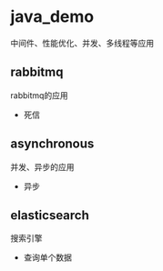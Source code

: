 # java_demo
中间件、性能优化、并发、多线程等应用

## rabbitmq
rabbitmq的应用
- 死信

## asynchronous
并发、异步的应用
- 异步

## elasticsearch
搜索引擎
- 查询单个数据
